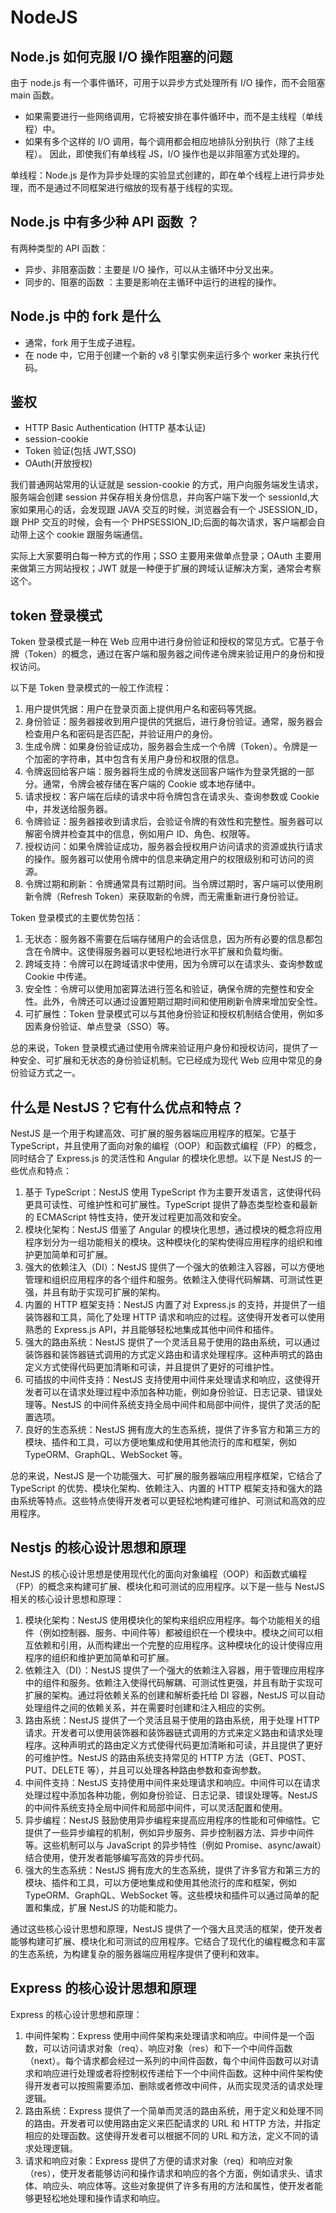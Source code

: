 # NodeJS

## Node.js 如何克服 I/O 操作阻塞的问题

由于 node.js 有一个事件循环，可用于以异步方式处理所有 I/O 操作，而不会阻塞 main 函数。

- 如果需要进行一些网络调用，它将被安排在事件循环中，而不是主线程（单线程）中。
- 如果有多个这样的 I/O 调用，每个调用都会相应地排队分别执行（除了主线程）。
  因此，即使我们有单线程 JS，I/O 操作也是以非阻塞方式处理的。

单线程：Node.js 是作为异步处理的实验显式创建的，即在单个线程上进行异步处理，而不是通过不同框架进行缩放的现有基于线程的实现。

## Node.js 中有多少种 API 函数 ？

有两种类型的 API 函数：

- 异步、非阻塞函数：主要是 I/O 操作，可以从主循环中分叉出来。
- 同步的、阻塞的函数 ：主要是影响在主循环中运行的进程的操作。

## Node.js 中的 fork 是什么

- 通常，fork 用于生成子进程。
- 在 node 中，它用于创建一个新的 v8 引擎实例来运行多个 worker 来执行代码。

## 鉴权

- HTTP Basic Authentication (HTTP 基本认证)
- session-cookie
- Token 验证(包括 JWT,SSO)
- OAuth(开放授权)

我们普通网站常用的认证就是 session-cookie 的方式，用户向服务端发生请求，服务端会创建 session 并保存相关身份信息，并向客户端下发一个 sessionId,大家如果用心的话，会发现跟 JAVA 交互的时候，浏览器会有一个 JSESSION_ID，跟 PHP 交互的时候，会有一个 PHPSESSION_ID;后面的每次请求，客户端都会自动带上这个 cookie 跟服务端通信。

实际上大家要明白每一种方式的作用；SSO 主要用来做单点登录；OAuth 主要用来做第三方网站授权；JWT 就是一种便于扩展的跨域认证解决方案，通常会考察这个。

## token 登录模式

Token 登录模式是一种在 Web 应用中进行身份验证和授权的常见方式。它基于令牌（Token）的概念，通过在客户端和服务器之间传递令牌来验证用户的身份和授权访问。

以下是 Token 登录模式的一般工作流程：

1. 用户提供凭据：用户在登录页面上提供用户名和密码等凭据。
2. 身份验证：服务器接收到用户提供的凭据后，进行身份验证。通常，服务器会检查用户名和密码是否匹配，并验证用户的身份。
3. 生成令牌：如果身份验证成功，服务器会生成一个令牌（Token）。令牌是一个加密的字符串，其中包含有关用户身份和权限的信息。
4. 令牌返回给客户端：服务器将生成的令牌发送回客户端作为登录凭据的一部分。通常，令牌会被存储在客户端的 Cookie 或本地存储中。
5. 请求授权：客户端在后续的请求中将令牌包含在请求头、查询参数或 Cookie 中，并发送给服务器。
6. 令牌验证：服务器接收到请求后，会验证令牌的有效性和完整性。服务器可以解密令牌并检查其中的信息，例如用户 ID、角色、权限等。
7. 授权访问：如果令牌验证成功，服务器会授权用户访问请求的资源或执行请求的操作。服务器可以使用令牌中的信息来确定用户的权限级别和可访问的资源。
8. 令牌过期和刷新：令牌通常具有过期时间。当令牌过期时，客户端可以使用刷新令牌（Refresh Token）来获取新的令牌，而无需重新进行身份验证。

Token 登录模式的主要优势包括：

1. 无状态：服务器不需要在后端存储用户的会话信息，因为所有必要的信息都包含在令牌中。这使得服务器可以更轻松地进行水平扩展和负载均衡。
2. 跨域支持：令牌可以在跨域请求中使用，因为令牌可以在请求头、查询参数或 Cookie 中传递。
3. 安全性：令牌可以使用加密算法进行签名和验证，确保令牌的完整性和安全性。此外，令牌还可以通过设置短期过期时间和使用刷新令牌来增加安全性。
4. 可扩展性：Token 登录模式可以与其他身份验证和授权机制结合使用，例如多因素身份验证、单点登录（SSO）等。

总的来说，Token 登录模式通过使用令牌来验证用户身份和授权访问，提供了一种安全、可扩展和无状态的身份验证机制。它已经成为现代 Web 应用中常见的身份验证方式之一。

## 什么是 NestJS？它有什么优点和特点？

NestJS 是一个用于构建高效、可扩展的服务器端应用程序的框架。它基于 TypeScript，并且使用了面向对象的编程（OOP）和函数式编程（FP）的概念，同时结合了 Express.js 的灵活性和 Angular 的模块化思想。以下是 NestJS 的一些优点和特点：

1. 基于 TypeScript：NestJS 使用 TypeScript 作为主要开发语言，这使得代码更具可读性、可维护性和可扩展性。TypeScript 提供了静态类型检查和最新的 ECMAScript 特性支持，使开发过程更加高效和安全。
2. 模块化架构：NestJS 借鉴了 Angular 的模块化思想，通过模块的概念将应用程序划分为一组功能相关的模块。这种模块化的架构使得应用程序的组织和维护更加简单和可扩展。
3. 强大的依赖注入（DI）：NestJS 提供了一个强大的依赖注入容器，可以方便地管理和组织应用程序的各个组件和服务。依赖注入使得代码解耦、可测试性更强，并且有助于实现可扩展的架构。
4. 内置的 HTTP 框架支持：NestJS 内置了对 Express.js 的支持，并提供了一组装饰器和工具，简化了处理 HTTP 请求和响应的过程。这使得开发者可以使用熟悉的 Express.js API，并且能够轻松地集成其他中间件和插件。
5. 强大的路由系统：NestJS 提供了一个灵活且易于使用的路由系统，可以通过装饰器和装饰器链式调用的方式定义路由和请求处理程序。这种声明式的路由定义方式使得代码更加清晰和可读，并且提供了更好的可维护性。
6. 可插拔的中间件支持：NestJS 支持使用中间件来处理请求和响应，这使得开发者可以在请求处理过程中添加各种功能，例如身份验证、日志记录、错误处理等。NestJS 的中间件系统支持全局中间件和局部中间件，提供了灵活的配置选项。
7. 良好的生态系统：NestJS 拥有庞大的生态系统，提供了许多官方和第三方的模块、插件和工具，可以方便地集成和使用其他流行的库和框架，例如 TypeORM、GraphQL、WebSocket 等。

总的来说，NestJS 是一个功能强大、可扩展的服务器端应用程序框架，它结合了 TypeScript 的优势、模块化架构、依赖注入、内置的 HTTP 框架支持和强大的路由系统等特点。这些特点使得开发者可以更轻松地构建可维护、可测试和高效的应用程序。

## Nestjs 的核心设计思想和原理

NestJS 的核心设计思想是使用现代化的面向对象编程（OOP）和函数式编程（FP）的概念来构建可扩展、模块化和可测试的应用程序。以下是一些与 NestJS 相关的核心设计思想和原理：

1. 模块化架构：NestJS 使用模块化的架构来组织应用程序。每个功能相关的组件（例如控制器、服务、中间件等）都被组织在一个模块中。模块之间可以相互依赖和引用，从而构建出一个完整的应用程序。这种模块化的设计使得应用程序的组织和维护更加简单和可扩展。
2. 依赖注入（DI）：NestJS 提供了一个强大的依赖注入容器，用于管理应用程序中的组件和服务。依赖注入使得代码解耦、可测试性更强，并且有助于实现可扩展的架构。通过将依赖关系的创建和解析委托给 DI 容器，NestJS 可以自动处理组件之间的依赖关系，并在需要时创建和注入相应的实例。
3. 路由系统：NestJS 提供了一个灵活且易于使用的路由系统，用于处理 HTTP 请求。开发者可以使用装饰器和装饰器链式调用的方式来定义路由和请求处理程序。这种声明式的路由定义方式使得代码更加清晰和可读，并且提供了更好的可维护性。NestJS 的路由系统支持常见的 HTTP 方法（GET、POST、PUT、DELETE 等），并且可以处理各种路由参数和查询参数。
4. 中间件支持：NestJS 支持使用中间件来处理请求和响应。中间件可以在请求处理过程中添加各种功能，例如身份验证、日志记录、错误处理等。NestJS 的中间件系统支持全局中间件和局部中间件，可以灵活配置和使用。
5. 异步编程：NestJS 鼓励使用异步编程来提高应用程序的性能和可伸缩性。它提供了一些异步编程的机制，例如异步服务、异步控制器方法、异步中间件等。这些机制可以与 JavaScript 的异步特性（例如 Promise、async/await）结合使用，使开发者能够编写高效的异步代码。
6. 强大的生态系统：NestJS 拥有庞大的生态系统，提供了许多官方和第三方的模块、插件和工具，可以方便地集成和使用其他流行的库和框架，例如 TypeORM、GraphQL、WebSocket 等。这些模块和插件可以通过简单的配置和集成，扩展 NestJS 的功能和能力。

通过这些核心设计思想和原理，NestJS 提供了一个强大且灵活的框架，使开发者能够构建可扩展、模块化和可测试的应用程序。它结合了现代化的编程概念和丰富的生态系统，为构建复杂的服务器端应用程序提供了便利和效率。

## Express 的核心设计思想和原理

Express 的核心设计思想和原理：

1. 中间件架构：Express 使用中间件架构来处理请求和响应。中间件是一个函数，可以访问请求对象（req）、响应对象（res）和下一个中间件函数（next）。每个请求都会经过一系列的中间件函数，每个中间件函数可以对请求和响应进行处理或者将控制权传递给下一个中间件函数。这种中间件架构使得开发者可以按照需要添加、删除或者修改中间件，从而实现灵活的请求处理逻辑。
2. 路由系统：Express 提供了一个简单而灵活的路由系统，用于定义和处理不同的路由。开发者可以使用路由定义来匹配请求的 URL 和 HTTP 方法，并指定相应的处理函数。这使得开发者可以根据不同的 URL 和方法，定义不同的请求处理逻辑。
3. 请求和响应对象：Express 提供了方便的请求对象（req）和响应对象（res），使开发者能够访问和操作请求和响应的各个方面，例如请求头、请求体、响应头、响应体等。这些对象提供了许多有用的方法和属性，使开发者能够更轻松地处理和操作请求和响应。
